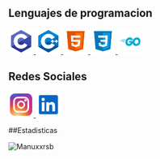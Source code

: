 ## Lenguajes de programacion
  <p>
   <a href="https://learn.microsoft.com/es-es/cpp/c-language/c-language-reference?view=msvc-170"> <img src="Iconos/c.svg" height="50" width="50" > </a>
   <a href="https://learn.microsoft.com/es-es/cpp/c-language/?view=msvc-170"> <img src="Iconos/c++.svg" height="50" width="50"> </a>
   <a href ="https://lenguajehtml.com/" > <img src="Iconos/html.svg" height="50" width="50"> </a>
   <a href="https://lenguajecss.com/"> <img src="Iconos/css3.svg" height="50" width="50"> </a>
    <a href="https://go.dev/doc/"> <img src="Iconos/golang.svg" height="50" width="50"> </a>
  </p>

  ## Redes Sociales 
  
  <p> 
   <a href ="https://www.instagram.com/manuxxrsb/"> <img src="Iconos/ig.svg" height="50" width="50" > </a>
   <a href ="https://www.linkedin.com/in/manuel-antonio-solis-gonzalez-398636258/"> <img src="Iconos/linkedin.svg" height="50" width="50" > </a>
  </p>

  ##Estadisticas
  <p>
  <img align="center" src="https://github-readme-stats.vercel.app/api/top-langs?username=Manuxxrsb&show_icons=true&theme=radical&locale=en&layout=compact" alt="Manuxxrsb" />
  </p>
<!---
Manuxxrsb/Manuxxrsb is a ✨ special ✨ repository because its `README.md` (this file) appears on your GitHub profile.
You can click the Preview link to take a look at your changes.
--->
